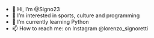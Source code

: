 - 👋 Hi, I’m @Signo23
- 👀 I’m interested in sports, culture and programming
- 🌱 I’m currently learning Python
- 📫 How to reach me: on Instagram @lorenzo_signoretti

<!---
Signo23/Signo23 is a ✨ special ✨ repository because its `README.md` (this file) appears on your GitHub profile.
You can click the Preview link to take a look at your changes.
--->
